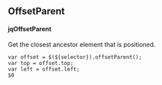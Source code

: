 ## OffsetParent
#### jqOffsetParent
Get the closest ancestor element that is positioned.
```
var offset = $(${selector}).offsetParent();
var top = offset.top;
var left = offset.left;
$0
```